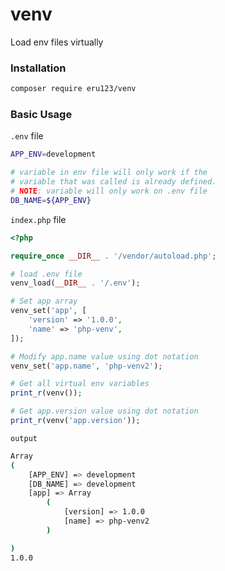 # venv
Load env files virtually

### Installation
```bash
composer require eru123/venv
```

### Basic Usage
`.env` file
```bash
APP_ENV=development

# variable in env file will only work if the 
# variable that was called is already defined.
# NOTE: variable will only work on .env file
DB_NAME=${APP_ENV}
```
`index.php` file
```php
<?php

require_once __DIR__ . '/vendor/autoload.php';

# load .env file
venv_load(__DIR__ . '/.env');

# Set app array
venv_set('app', [
    'version' => '1.0.0',
    'name' => 'php-venv',
]);

# Modify app.name value using dot notation
venv_set('app.name', 'php-venv2');

# Get all virtual env variables
print_r(venv());

# Get app.version value using dot notation
print_r(venv('app.version'));
```

`output`
```bash
Array
(
    [APP_ENV] => development
    [DB_NAME] => development
    [app] => Array
        (
            [version] => 1.0.0
            [name] => php-venv2
        )

)
1.0.0
```